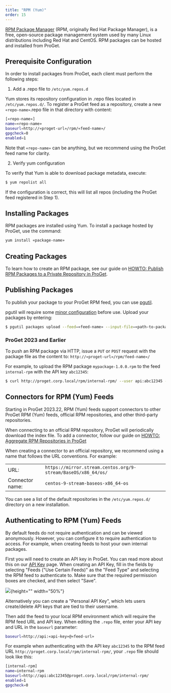 ```yaml
---
title: "RPM (Yum)"
order: 15
---
```


[RPM Package Manager](https://rpm.org/) (RPM, originally Red Hat Package Manager), is a free, open-source package management system used by many Linux distributions including Red Hat and CentOS. RPM packages can be hosted and installed from ProGet.

## Prerequisite Configuration

In order to install packages from ProGet, each client must perform the following steps:

1. Add a .repo file to `/etc/yum.repos.d`

Yum stores its repository configuration in .repo files located in `/etc/yum.repos.d/`. To register a ProGet feed as a repository, create a new `«repo-name»`.repo file in that directory with content:

```bash
[«repo-name»]
name=«repo-name»
baseurl=http://«proget-url»/rpm/«feed-name»/
gpgcheck=0
enabled=1
```

Note that `«repo-name»` can be anything, but we recommend using the ProGet feed name for clarity.

2. Verify yum configuration

To verify that Yum is able to download package metadata, execute:

```bash
$ yum repolist all
```

If the configuration is correct, this will list all repos (including the ProGet feed registered in Step 1).

## Installing Packages

RPM packages are installed using Yum. To install a package hosted by ProGet, use the command:

```bash
yum install «package-name»
```

## Creating Packages

To learn how to create an RPM package, see our guide on [HOWTO: Publish RPM Packages to a Private Repository in ProGet](/docs/proget/feeds/rpm/howto-rpm-publish#step-3-build-your-package).

## Publishing Packages

To publish your package to your ProGet RPM feed, you can use [pgutil](/docs/proget/reference-api/proget-pgutil).

pgutil will require some [minor configuration](/docs/proget/reference-api/proget-pgutil#sources) before use. Upload your packages by entering:

```bash
$ pgutil packages upload --feed=«feed-name» --input-file=«path-to-package»
```
### ProGet 2023 and Earlier

To push an RPM package via HTTP, issue a `PUT` or `POST` request with the package file as the content to: `http://«proget-url»/rpm/feed-name»/`

For example, to upload the RPM package `mypackage-1.0.0.rpm` to the feed `internal-rpm` with the API key `abc12345`:

```bash
$ curl http://proget.corp.local/rpm/internal-rpm/ --user api:abc12345 --upload-file mypackage-1.0.0.rpm
```

## Connectors for RPM (Yum) Feeds

Starting in ProGet 2023.22, RPM (Yum) feeds support connectors to other ProGet RPM (Yum) feeds, official RPM repositories, and other third-party repositories.

When connecting to an official RPM repository, ProGet will periodically download the index file. To add a connector, follow our guide on [HOWTO: Aggregate RPM Repositories in ProGet](/docs/proget/feeds/rpm/howto-rpm-proxy#step-2)

When creating a connector to an official repository, we recommend using a name that follows the URL conventions. For example:

<table>
    <tr><td>URL:</td><td><code>https://mirror.stream.centos.org/9-stream/BaseOS/x86_64/os/</code></td></tr>
    <tr><td>Connector name:</td><td><code>centos-9-stream-baseos-x86_64-os</code></td></tr>
</table>

You can see a list of the default repositories in the `/etc/yum.repos.d/` directory on a new installation.

## Authenticating to RPM (Yum) Feeds

By default feeds do not require authentication and can be viewed anonymously. However, you can configure it to require authentication to access. For example, when creating feeds to host your own internal packages.

First you will need to create an API key in ProGet. You can read more about this on our [API Key](/docs/proget/reference-api/proget-apikeys) page. When creating an API Key, fill in the fields by selecting "Feeds ("Use Certain Feeds)" as the "Feed Type" and selecting the RPM feed to authenticate to. Make sure that the required permission boxes are checked, and then select "Save".

![](/resources/docs/proget-rpm-internal-apikey.png){height="" width="50%"}

Alternatively you can create a "Personal API Key", which lets users create/delete API keys that are tied to their username.

Then add the feed to your local RPM environment which will require the RPM feed URL and API key. When editing the `.repo` file, enter your API key and URL in the `baseurl` parameter:

```bash
baseurl=http://api:«api-key»@«feed-url»
```

For example when authenticating with the API key `abc12345` to the RPM feed URL `http://proget.corp.local/rpm/internal-rpm/`, your `.repo` file should look like this:

```bash
[internal-rpm]
name=internal-rpm
baseurl=http://api:abc12345@proget.corp.local/rpm/internal-rpm/
enabled=1
gpgcheck=0
```
